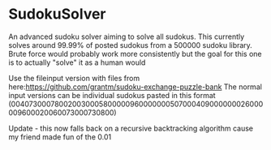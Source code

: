 # SudokuSolver
An advanced sudoku solver aiming to solve all sudokus. This currently solves around 99.99% of posted sudokus from a 500000 sudoku library. Brute force would probably work more consistently but the goal for this one is to actually "solve" it as a human would


Use the fileinput version with files from here:https://github.com/grantm/sudoku-exchange-puzzle-bank
The normal input versions can be individual sudokus pasted in this format (004073000780020030005800000960000000507000409000000026000009600020060073000730800)

Update - this now falls back on a recursive backtracking algorithm cause my friend made fun of the 0.01 


